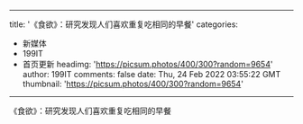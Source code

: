 
---
title: '《食欲》：研究发现人们喜欢重复吃相同的早餐'
categories: 
 - 新媒体
 - 199IT
 - 首页更新
headimg: 'https://picsum.photos/400/300?random=9654'
author: 199IT
comments: false
date: Thu, 24 Feb 2022 03:55:22 GMT
thumbnail: 'https://picsum.photos/400/300?random=9654'
---

<div>   
《食欲》：研究发现人们喜欢重复吃相同的早餐  
</div>
            